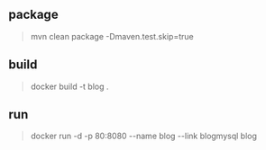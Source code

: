 ## package

> mvn clean package -Dmaven.test.skip=true


## build

> docker build -t blog .

## run

> docker run -d -p 80:8080 --name blog --link blogmysql blog

